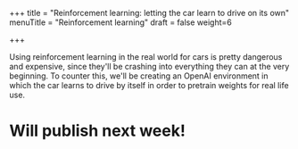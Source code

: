 +++
title = "Reinforcement learning: letting the car learn to drive on its own"
menuTitle = "Reinforcement learning"
draft = false
weight=6

+++

Using reinforcement learning in the real world for cars is pretty dangerous and expensive, since they'll be crashing into everything they can at the very beginning. To counter this, we'll be creating an OpenAI environment in which the car learns to drive by itself in order to pretrain weights for real life use.

# Will publish next week!

